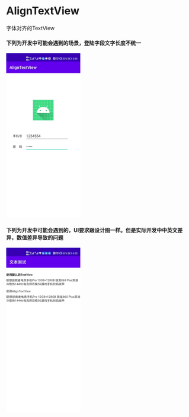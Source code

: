 # AlignTextView
字体对齐的TextView
#### 下列为开发中可能会遇到的场景，登陆字段文字长度不统一
<img src="https://github.com/sheisai/AlignTextView/blob/master/screenshots/login_test_case.jpeg" width="200" height="444" alt="登陆文案长度不一测试"/><br/>

#### 下列为开发中可能会遇到的，UI要求跟设计图一样。但是实际开发中中英文差异，数值差异导致的问题
<img src="https://github.com/sheisai/AlignTextView/blob/master/screenshots/text_test_case.jpeg" width="200" height="444" alt="文案测试对比"/><br/>

